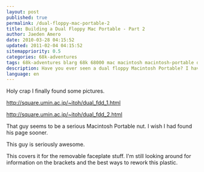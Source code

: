 ```yaml
---
layout: post
published: true
permalink: /dual-floppy-mac-portable-2
title: Building a Dual Floppy Mac Portable - Part 2
author: Jaeden Amero
date: 2010-03-28 04:15:52
updated: 2011-02-04 04:15:52
sitemappriority: 0.5
categories: 68k-adventures
tags: 68k-adventures blarg 68k 68000 mac macintosh macintosh-portable dual floppy
description: Have you ever seen a dual floppy Macintosh Portable? I haven't. Let's make one, part 2.
language: en
---
```

<p>Holy crap I finally found some pictures.</p>

<a href="http://square.umin.ac.jp/~itoh/dual_fdd_1.html">http://square.umin.ac.jp/~itoh/dual_fdd_1.html</a>

<a href="http://square.umin.ac.jp/~itoh/dual_fdd_2.html">http://square.umin.ac.jp/~itoh/dual_fdd_2.html</a>

<p>That guy seems to be a serious Macintosh Portable nut. I wish I had found his page sooner.</p>

<p>This guy is seriously awesome.</p>

<p>This covers it for the removable faceplate stuff. I'm still looking around for information on the brackets and the best ways to rework this plastic.</p>
